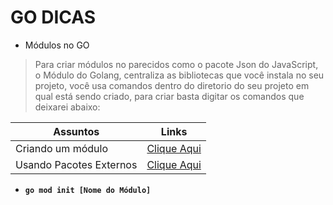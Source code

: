 # GO DICAS

- Módulos no GO

> Para criar módulos no parecidos como o pacote Json do JavaScript, o Módulo do Golang, centraliza as bibliotecas que
> você instala no seu projeto, você usa comandos dentro do diretorio do seu projeto em qual está sendo criado, para
> criar
> basta digitar os comandos que deixarei abaixo:

| Assuntos                | Links                                       |
|-------------------------|---------------------------------------------|
| Criando um módulo       | [Clique Aqui](../go.AULAS/aula.003/main.go) | 
| Usando Pacotes Externos | [Clique Aqui](../go.AULAS/aula.005/main.go) |

- **`go mod init [Nome do Módulo]`**